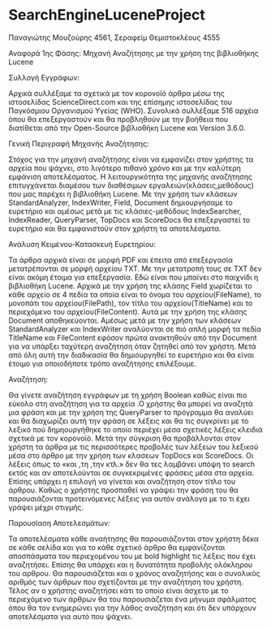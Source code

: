 # SearchEngineLuceneProject

Παναγιώτης Μουζούρης 4561,
Σεραφείμ Θεμιστοκλέους 4555

Αναφορά 1ης Φάσης: Μηχανή Αναζήτησης με την χρήση της βιβλιοθήκης Lucene

Συλλογή Εγγράφων:

Αρχικά συλλέξαμε τα σχετικά με τον κορονοϊό άρθρα μέσω της ιστοσελίδας ScienceDirect.com και της επίσημης ιστοσελίδας του Παγκόσμιου Οργανισμού Υγείας (WHO). 
Συνολικά συλλέξαμε 516 αρχέια όπου θα επεξεργαστούν και θα προβληθούν με την βοήθεια που διατίθεται από την Open-Source βιβλιοθήκη Lucene και Version 3.6.0.

Γενική Περιγραφή Μηχανής Αναζήτησης:

Στόχος για την μηχανή αναζήτησης είναι να εμφανίζει στον χρήστης τα αρχεία που ψάχνει, στο λιγότερο πιθανό χρόνο και με την καλύτερη εμφάνιση αποτελέσματος. Η λειτουργικότητα
της μηχανής αναζήτησης επιτυγχάνεται διαμέσου των διαθέσιμων εργαλειών(κλάσεις,μεθόδους) που μας παρέχει η βιβλιοθήκη Lucene. Με την χρήση των κλάσεων StandardAnalyzer,
IndexWriter, Field, Document δημιουργήσαμε το ευρετήριο και αμέσως μετά με τις κλάσιες-μεθόδους IndexSearcher, IndexReader, QueryParser, TopDocs και ScoreDocs θα επεξεργαστεί
το ευρετήριο και θα εμφανιστούν στον χρήστη τα αποτελέσματα.

Ανάλυση Κειμένου-Κατασκευή Ευρετηρίου:

Τα άρθρα αρχικά είναι σε μορφή PDF και έπειτα από επεξεργασία μετατρέπονται σε μορφή αρχείου TXT. Με την μετατροπή τους σε TXT δεν είναι ακόμη έτοιμα για επεξεργασία.
Εδώ είναι που μπαίνει στο παιχνίδι η βιβλιοθήκη Lucene. Αρχικά με την χρήση της κλάσης Field χωρίζεται το κάθε αρχείο σε 4 πεδία τα οποία είναι το όνομα του αρχείου(FileName),
το μονοπάτι του αρχείου(FilePath), τον τίτλο του αρχείου(TitleName) και το περιεχόμενο του αρχείου(FileContent). Αυτά με την χρήση της κλάσης Document αποθηκεύονται. Αμέσως μετά
με την χρήση των κλάσεων StandardAnalyzer και IndexWriter αναλύονται σε πιό απλή μορφή τα πεδία TitleName και FileContent εφόσον πρώτα ανακτηθούν από την Document για να υπάρξει
ταχύτερη αναζήτηση όταν ζητηθεί από τον χρήστη. Μετά από όλη αυτή την διαδικασία θα δημιουργηθεί το ευρετήριο και θα είναι έτοιμο για οποιοδήποτε τρόπο αναζήτησης επιλέξουμε.

Αναζήτηση:

Θα γίνετε αναζήτηση εγγράφων με τη χρήση Boolean καθώς είναι πιο εύκολο στη αναζήτηση για τα αρχεία .Ο χρήστης θα μπορεί να αναζητά μια φράση και με την χρήση της QueryParser
το πρόγραμμα θα αναλύει και θα διαχωρίζει αυτή την φράση σε λέξεις και θα τις συγκρίνει με το λεξικό πού δημηουργήθηκε το οποίο περιέχει μέσα σχετικές λέξεις κλειδιά σχετικά με
τον κορονοϊό. Μετά την σύγκριση θα προβάλλονται στον χρήστη τα άρθρα με τις περισσότερες προβολές των λέξεων του λεξικού μέσα στο άρθρο με την χρήση των κλασεων TopDocs και
ScoreDocs. Οι λέξεις όπως το «και  ,τη ,την κτλ.» δεν θα τες λαμβάνει υπόψη το search εκτός
και αν αποτελούνται σε συγκεκριμένες φράσεις μέσα στα αρχεία. Επίσης υπάρχει η επιλογή να γίνεται και αναζήτηση στον τίτλο του άρθρου. Καθώς ο χρήστης προσπαθεί να γράψει την
φράση του θα παρουσιάζονται προτεινόμενες λέξεις για αυτόν ανάλογα με το τι έχει γράψει μέχρι στιγμής.

Παρουσίαση Αποτελεσμάτων:

Τα αποτελέσματα κάθε αναήτησης θα παρουσιάζονται στον χρήστη δέκα σε κάθε σελίδα και για το κάθε σχετικό άρθρο θα εμφανίζονται αποσπάσματα του περιεχομένου του με bold
highlight τις λέξεις που έχει αναζητήσει. Επίσης θα υπάρχει και η δυνατότητα προβολής ολόκληρου του αρθρου. Θα παρουσιάζεται και ο χρόνος αναζητήσης και ο συνολικός αριθμός των
άρθρων που σχετίζονται με την αναζήτηση του χρήστη. Τέλος αν ο χρήστης αναζητήσει κάτι το οποίο είναι άσχετο με το περιεχόμενο των άρθρων θα του παρουσιάζεται ένα μήνυμα
σφάλματος όπου θα τον ενημερώνει για την λάθος αναζήτηση και ότι δεν υπάρχουν αποτελέσματα για αυτό που ψάχνει.
